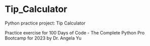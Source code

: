  # Tip_Calculator
 Python practice project: Tip Calculator

 Practice exercise for 100 Days of Code - The Complete Python Pro Bootcamp for 2023 by Dr. Angela Yu
